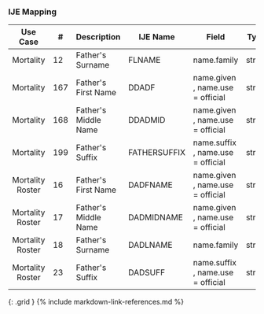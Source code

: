 ### IJE Mapping

| **Use Case** |  **#**   |  **Description**  | **IJE Name**  |  **Field**  |  **Type**  | **Value Set/Comments**  |
| :---------: | --------------- | ------------ | ------------- | ---------- | ---------- | -------------- |
| Mortality | 12 | Father's Surname | FLNAME | name.family |string |- |
| Mortality | 167 | Father's First Name | DDADF | name.given , name.use = official |string |- |
| Mortality | 168 | Father's Middle Name | DDADMID | name.given , name.use = official |string |- |
| Mortality | 199 | Father's Suffix | FATHERSUFFIX | name.suffix , name.use = official |string |- |
| Mortality Roster | 16 | Father's First Name | DADFNAME | name.given , name.use = official |string |- |
| Mortality Roster | 17 | Father's Middle Name | DADMIDNAME | name.given , name.use = official |string |- |
| Mortality Roster | 18 | Father's Surname | DADLNAME | name.family |string |- |
| Mortality Roster | 23 | Father's Suffix | DADSUFF | name.suffix , name.use = official |string |- |
{: .grid }
{% include markdown-link-references.md %}
